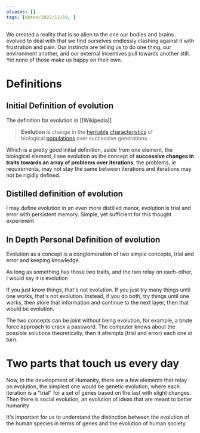 ```yaml
---
aliases: []
tags: [dates/2022/11/19, ]
---
```

We created a reality that is so alien to the one our bodies and brains evolved to deal with that we find ourselves endlessly clashing against it with frustration and pain. Our instincts are telling us to do one thing, our environment another, and our external incentives pull towards another still. Yet none of those make us happy on their own. 

# Definitions
## Initial Definition of evolution
The definition for evolution in [[Wikipedia]]
> **Evolution** is change in the [heritable](https://en.wikipedia.org/wiki/Heredity "Heredity") [characteristics](https://en.wikipedia.org/wiki/Phenotypic_trait "Phenotypic trait") of biological [populations](https://en.wikipedia.org/wiki/Population "Population") over successive generations.

Which is a pretty good initial definition, aside from one element, the biological element, I see evolution as the concept of **successive changes in traits towards an array of problems over iterations**, the problems, ie requirements, may not stay the same between iterations and iterations may not be rigidly defined. 


## Distilled definition of evolution
I may define evolution in an even more distilled manor, evolution is trial and error with persistent memory. Simple, yet sufficient for this thought experiment  

## In Depth Personal Definition of evolution
Evolution as a concept is a conglomeration of two simple concepts, trial and error and keeping knowledge.

As long as something has those two traits, and the two relay on each-other, I would say it is evolution

If you just know things, that's not evolution. If you just try many things until one works, that's not evolution. Instead, if you do both, try things until one works, then store that information and continue to the next layer, then that would be evolution.

The two concepts can be joint without being evolution, for example, a brute force approach to crack a password. The computer knows about the possible solutions theoretically, then it attempts (trial and error) each one in turn.

# Two parts that touch us every day
Now, in the development of Humanity, there are a few elements that relay on evolution, the simplest one would be genetic evolution, where each iteration is a "trial" for a set of genes based on the last with slight changes. Then there is social evolution, an evolution of ideas that are meant to better humanity

It's important for us to understand the distinction between the evolution of the human species in terms of genes and the evolution of human society.
